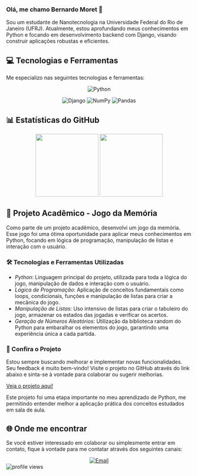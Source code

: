 ### Olá, me chamo Bernardo Moret 👋

Sou um estudante de Nanotecnologia na Universidade Federal do Rio de Janeiro (UFRJ). Atualmente, estou aprofundando meus conhecimentos em Python e focando em desenvolvimento backend com Django, visando construir aplicações robustas e eficientes.

## 💻 Tecnologias e Ferramentas

Me especializo nas seguintes tecnologias e ferramentas:

<div align="center">

<!-- Linguagens de Programação -->

![Python](https://img.shields.io/badge/Python-3776AB?style=for-the-badge&logo=python&logoColor=white)

<!-- Frameworks/Bibliotecas Python -->

![Django](https://img.shields.io/badge/Django-092E20?style=for-the-badge&logo=django&logoColor=green)
![NumPy](https://img.shields.io/badge/numpy-%23013243.svg?style=for-the-badge&logo=numpy&logoColor=white)
![Pandas](https://img.shields.io/badge/pandas-%23150458.svg?style=for-the-badge&logo=pandas&logoColor=white)

</div>

## 📊 Estatísticas do GitHub

<div align="center">
  <img height="170em" src="https://github-readme-stats.vercel.app/api/top-langs/?username=bemoret&hide=handlebars&layout=compact&langs_count=10&theme=tokyonight"/>
  <img height="170em" src="https://github-readme-streak-stats.herokuapp.com/?user=bemoret&theme=tokyonight"/>
</div>

## :rocket: Projeto Acadêmico - Jogo da Memória

Como parte de um projeto acadêmico, desenvolvi um jogo da memória. Esse jogo foi uma ótima oportunidade para aplicar meus conhecimentos em Python, focando em lógica de programação, manipulação de listas e interação com o usuário. 

### :hammer_and_wrench: Tecnologias e Ferramentas Utilizadas

- *Python*: Linguagem principal do projeto, utilizada para toda a lógica do jogo, manipulação de dados e interação com o usuário.
- *Lógica de Programação*: Aplicação de conceitos fundamentais como loops, condicionais, funções e manipulação de listas para criar a mecânica do jogo.
- *Manipulação de Listas*: Uso intensivo de listas para criar o tabuleiro do jogo, armazenar os estados das jogadas e verificar os acertos.
- *Geração de Números Aleatórios*: Utilização da biblioteca random do Python para embaralhar os elementos do jogo, garantindo uma experiência única a cada partida.

### :link: Confira o Projeto

Estou sempre buscando melhorar e implementar novas funcionalidades. Seu feedback é muito bem-vindo! Visite o projeto no GitHub através do link abaixo e sinta-se à vontade para colaborar ou sugerir melhorias.

[Veja o projeto aqui!](https://github.com/bemoret/memory-game/)

Este projeto foi uma etapa importante no meu aprendizado de Python, me permitindo entender melhor a aplicação prática dos conceitos estudados em sala de aula.

## 🌐 Onde me encontrar

Se você estiver interessado em colaborar ou simplesmente entrar em contato, fique à vontade para me contatar através dos seguintes canais:

<div align="center">
  <a href="mailto:bernardo.aquinoo06@gmail.com">
    <img src="https://img.shields.io/badge/-Gmail-%23EA4335?style=for-the-badge&logo=gmail&logoColor=white" alt="Email">
  </a>
</div>

<span align="left">
  <img src="https://komarev.com/ghpvc/?username=bemoret&label=visitors&color=0e75b6&style=flat" alt="profile views" />
</span>
